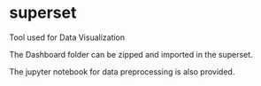 # superset
Tool used for Data Visualization

The Dashboard folder can be zipped and imported in the superset.

The jupyter notebook for data preprocessing is also provided.
